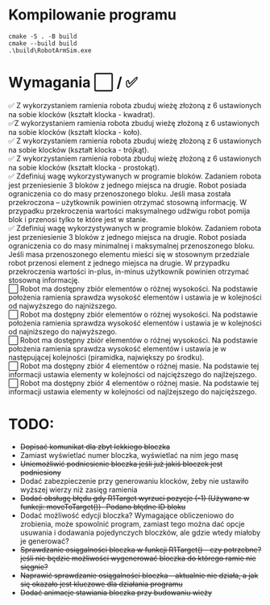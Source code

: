 # Kompilowanie programu
```
cmake -S . -B build
cmake --build build
.\build\RobotArmSim.exe
```

# Wymagania ⬜ / ✅

✅ Z wykorzystaniem ramienia robota zbuduj wieżę złożoną z 6 ustawionych na sobie klocków (kształt klocka - kwadrat).  
✅Z wykorzystaniem ramienia robota zbuduj wieżę złożoną z 6 ustawionych na sobie klocków (kształt klocka - koło).  
✅ Z wykorzystaniem ramienia robota zbuduj wieżę złożoną z 6 ustawionych na sobie klocków (kształt klocka - trójkąt).  
✅ Z wykorzystaniem ramienia robota zbuduj wieżę złożoną z 6 ustawionych na sobie klocków (kształt klocka - prostokąt).  
✅ Zdefiniuj wagę wykorzystywanych w programie bloków. Zadaniem robota jest przeniesienie 3 bloków z jednego miejsca na drugie. Robot posiada ograniczenia co do masy przenoszonego bloku. Jeśli masa została przekroczona – użytkownik powinien otrzymać stosowną informację. W przypadku przekroczenia wartości maksymalnego udźwigu robot pomija blok i przenosi tylko te które jest w stanie.  
✅ Zdefiniuj wagę wykorzystywanych w programie bloków. Zadaniem robota jest przeniesienie 3 bloków z jednego miejsca na drugie. Robot posiada ograniczenia co do masy minimalnej i maksymalnej przenoszonego bloku. Jeśli masa przenoszonego elementu mieści się w stosownym przedziale robot przenosi element z jednego miejsca na drugie. W przypadku przekroczenia wartości in-plus, in-minus użytkownik powinien otrzymać stosowną informację.  
⬜ Robot ma dostępny zbiór elementów o różnej wysokości. Na podstawie położenia ramienia sprawdza wysokość elementów i ustawia je w kolejności od najwyższego do najniższego.  
⬜ Robot ma dostępny zbiór elementów o różnej wysokości. Na podstawie położenia ramienia sprawdza wysokość elementów i ustawia je w kolejności od najniższego do najwyższego.  
⬜ Robot ma dostępny zbiór elementów o różnej wysokości. Na podstawie położenia ramienia sprawdza wysokość elementów i ustawia je w następującej kolejności (piramidka, największy po środku).  
⬜ Robot ma dostępny zbiór 4 elementów o różnej masie. Na podstawie tej informacji ustawia elementy w kolejności od najcięższego do najlżejszego.  
⬜ Robot ma dostępny zbiór 4 elementów o różnej masie. Na podstawie tej informacji ustawia elementy w kolejności od najlżejszego do najcięższego.  

# TODO:
- ~~Dopisać komunikat dla zbyt lekkiego bloczka~~
- Zamiast wyświetlać numer bloczka, wyświetlać na nim jego masę
- ~~Uniemożliwić podniesienie bloczka jeśli już jakiś bloczek jest podniesiony~~
- Dodać zabezpieczenie przy generowaniu klocków, żeby nie ustawiło wyższej wierzy niż zasięg ramienia
- ~~Dodać obsługę błędu gdy R1Target wyrzuci pozycje (-1) (Używane w funkcji: moveToTarget())- Podano błędne ID bloku~~
- Dodać możliwość edycji bloczka? Wymagające obliczeniowo do zrobienia, może spowolnić program, zamiast tego można dać opcje usuwania i dodawania pojedynczych bloczków, ale gdzie wtedy miałoby je generować? 
- ~~Sprawdzanie osiągalności bloczka w funkcji R1Target() - czy potrzebne? jeśli nie będzie możliwości wygenerować bloczka do którego ramie nie sięgnie?~~
- ~~Naprawić sprawdzanie osiągalności bloczka - aktualnie nie działa, a jak się okazało jest kluczowe dla działania programu~~
- ~~Dodać animacje stawiania bloczka przy budowaniu wieży~~